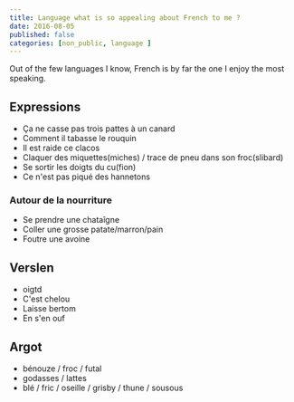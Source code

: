 ```yaml
---
title: Language what is so appealing about French to me ?
date: 2016-08-05
published: false
categories: [non_public, language ]
---
```


Out of the few languages I know, French is by far the one I enjoy the most speaking.

## Expressions

* Ça ne casse pas trois pattes à un canard
* Comment il tabasse le rouquin
* Il est raide ce clacos
* Claquer des miquettes(miches) / trace de pneu dans son froc(slibard)
* Se sortir les doigts du cu(fion)
* Ce n'est pas piqué des hannetons

### Autour de la nourriture

* Se prendre une chataîgne
* Coller une grosse patate/marron/pain
* Foutre une avoine

## Verslen

* oigtd
* C'est chelou
* Laisse bertom
* En s'en ouf

## Argot

* bénouze / froc / futal
* godasses / lattes
* blé / fric / oseille / grisby / thune / sousous

